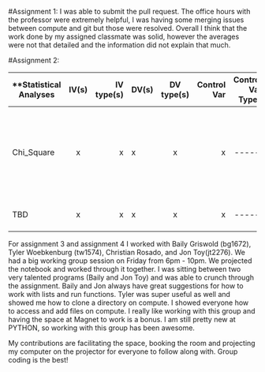 

#Assignment 1:
I was able to submit the pull request. The office hours with the professor were extremely helpful, I was having some merging issues between compute and git but those were resolved. Overall I think that the work done by my assigned classmate was solid, however the averages were not that detailed and the information did not explain that much. 


#Assignment 2:

| **Statistical Analyses | IV(s) | IV type(s) | DV(s) |DV type(s)| Control Var | Control Var Types | Question to be Answered | H0 | alpha | link to paper |     
| ------------- |:-------------:| -----:| ------------ |:-------------:| -----:| -----:| -----:| -----:| -----:| -----:| 
| Chi_Square| x | x |x |x |x | -----:| Does Gender Influence Colour Choice in the Treatment of Visual Stress?| -----:| -----:| http://journals.plos.org/plosone/article?id=10.1371/journal.pone.0163326|
| TBD| x | x |x |x |x | -----:| -----:| -----:| -----:| TBD|


For assignment 3 and assignment 4 I worked with Baily Griswold (bg1672), Tyler Woebkenburg (tw1574), Christian Rosado, and Jon Toy(jt2276). We had a big working group session on Friday from 6pm - 10pm. We projected the notebook and worked through it together. I was sitting between two very talented programs (Baily and Jon Toy) and was able to crunch through the assignment. Baily and Jon always have great suggestions for how to work with lists and run functions. Tyler was super useful as well and showed me how to clone a directory on compute. I showed everyone how to access and add files on compute. I really like working with this group and having the space at Magnet to work is a bonus. I am still pretty new at PYTHON, so working with this group has been awesome. 

My contributions are facilitating the space, booking the room and projecting my computer on the projector for everyone to follow along with. Group coding is the best!
